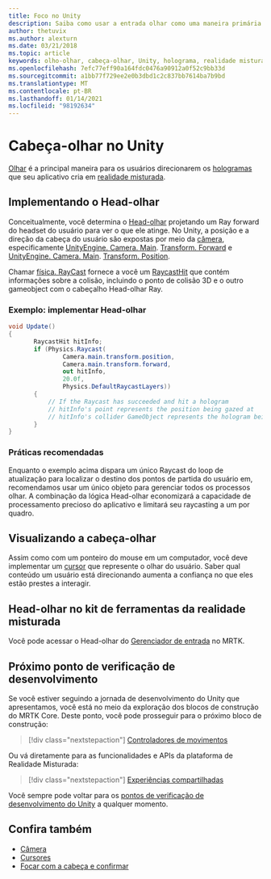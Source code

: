 ```yaml
---
title: Foco no Unity
description: Saiba como usar a entrada olhar como uma maneira primária para os usuários visarem os hologramas que seu aplicativo cria em realidade misturada.
author: thetuvix
ms.author: alexturn
ms.date: 03/21/2018
ms.topic: article
keywords: olho-olhar, cabeça-olhar, Unity, holograma, realidade misturada, headset de realidade misturada, headset de realidade mista do Windows, headset de realidade virtual, MRTK, kit de ferramentas de realidade misturada
ms.openlocfilehash: 7efc77eff90a164fdc0476a90912a0f52c9bb33d
ms.sourcegitcommit: a1bb77f729ee2e0b3dbd1c2c837bb7614ba7b9bd
ms.translationtype: MT
ms.contentlocale: pt-BR
ms.lasthandoff: 01/14/2021
ms.locfileid: "98192634"
---
```

# <a name="head-gaze-in-unity"></a>Cabeça-olhar no Unity

[Olhar](../../design/gaze-and-commit.md) é a principal maneira para os usuários direcionarem os [hologramas](../../discover/hologram.md) que seu aplicativo cria em [realidade misturada](../../discover/mixed-reality.md).

## <a name="implementing-head-gaze"></a>Implementando o Head-olhar

Conceitualmente, você determina o [Head-olhar](../../design/gaze-and-commit.md) projetando um Ray forward do headset do usuário para ver o que ele atinge. No Unity, a posição e a direção da cabeça do usuário são expostas por meio da [câmera](camera-in-unity.md), especificamente [UnityEngine. Camera. Main](https://docs.unity3d.com/ScriptReference/Camera-main.html). [Transform. Forward](https://docs.unity3d.com/ScriptReference/Transform-forward.html) e [UnityEngine. Camera. Main](https://docs.unity3d.com/ScriptReference/Camera-main.html). [Transform. Position](https://docs.unity3d.com/ScriptReference/Transform-position.html).

Chamar [física. RayCast](https://docs.unity3d.com/ScriptReference/Physics.Raycast.html) fornece a você um [RaycastHit](https://docs.unity3d.com/ScriptReference/RaycastHit.html) que contém informações sobre a colisão, incluindo o ponto de colisão 3D e o outro gameobject com o cabeçalho Head-olhar Ray.

### <a name="example-implement-head-gaze"></a>Exemplo: implementar Head-olhar

```cs
void Update()
{
       RaycastHit hitInfo;
       if (Physics.Raycast(
               Camera.main.transform.position,
               Camera.main.transform.forward,
               out hitInfo,
               20.0f,
               Physics.DefaultRaycastLayers))
       {
           // If the Raycast has succeeded and hit a hologram
           // hitInfo's point represents the position being gazed at
           // hitInfo's collider GameObject represents the hologram being gazed at
       }
}
```

### <a name="best-practices"></a>Práticas recomendadas

Enquanto o exemplo acima dispara um único Raycast do loop de atualização para localizar o destino dos pontos de partida do usuário em, recomendamos usar um único objeto para gerenciar todos os processos olhar. A combinação da lógica Head-olhar economizará a capacidade de processamento precioso do aplicativo e limitará seu raycasting a um por quadro.

## <a name="visualizing-head-gaze"></a>Visualizando a cabeça-olhar

Assim como com um ponteiro do mouse em um computador, você deve implementar um [cursor](../../design/cursors.md) que represente o olhar do usuário. Saber qual conteúdo um usuário está direcionando aumenta a confiança no que eles estão prestes a interagir.

## <a name="head-gaze-in-the-mixed-reality-toolkit"></a>Head-olhar no kit de ferramentas da realidade misturada 
Você pode acessar o Head-olhar do [Gerenciador de entrada](https://microsoft.github.io/MixedRealityToolkit-Unity/Documentation/Input/Overview.html) no MRTK.

## <a name="next-development-checkpoint"></a>Próximo ponto de verificação de desenvolvimento

Se você estiver seguindo a jornada de desenvolvimento do Unity que apresentamos, você está no meio da exploração dos blocos de construção do MRTK Core. Deste ponto, você pode prosseguir para o próximo bloco de construção:

> [!div class="nextstepaction"]
> [Controladores de movimentos](motion-controllers-in-unity.md)

Ou vá diretamente para as funcionalidades e APIs da plataforma de Realidade Misturada:

> [!div class="nextstepaction"]
> [Experiências compartilhadas](shared-experiences-in-unity.md)

Você sempre pode voltar para os [pontos de verificação de desenvolvimento do Unity](unity-development-overview.md#2-core-building-blocks) a qualquer momento.

## <a name="see-also"></a>Confira também
* [Câmera](camera-in-unity.md)
* [Cursores](../../design/cursors.md)
* [Focar com a cabeça e confirmar](../../design/gaze-and-commit.md)
